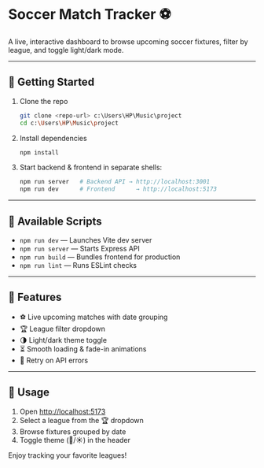 # Soccer Match Tracker ⚽

A live, interactive dashboard to browse upcoming soccer fixtures, filter by league, and toggle light/dark mode.

---

## 🏁 Getting Started

1. Clone the repo  
   ```bash
   git clone <repo-url> c:\Users\HP\Music\project
   cd c:\Users\HP\Music\project
   ```
2. Install dependencies  
   ```bash
   npm install
   ```
3. Start backend & frontend in separate shells:  
   ```bash
   npm run server   # Backend API → http://localhost:3001
   npm run dev      # Frontend      → http://localhost:5173
   ```

---

## 🚀 Available Scripts

- `npm run dev`    — Launches Vite dev server  
- `npm run server` — Starts Express API  
- `npm run build`  — Bundles frontend for production  
- `npm run lint`   — Runs ESLint checks

---

## 🎨 Features

- ⚽ Live upcoming matches with date grouping  
- 🏆 League filter dropdown  
- 🌗 Light/dark theme toggle  
- ⏳ Smooth loading & fade-in animations  
- 🔄 Retry on API errors  

---

## 👀 Usage

1. Open [http://localhost:5173](http://localhost:5173)  
2. Select a league from the 🏆 dropdown  
3. Browse fixtures grouped by date  
4. Toggle theme (🌙/☀️) in the header  

Enjoy tracking your favorite leagues!  

